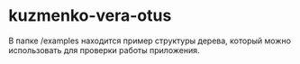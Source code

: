 # kuzmenko-vera-otus
В папке /examples находится пример структуры дерева, который можно использовать для проверки работы приложения.
